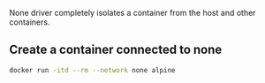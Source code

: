None driver completely isolates a container from the host and other containers.

## Create a container connected to none

```sh
docker run -itd --rm --network none alpine
```
